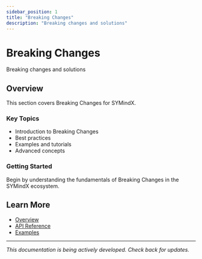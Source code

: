 ```yaml
---
sidebar_position: 1
title: "Breaking Changes"
description: "Breaking changes and solutions"
---
```


# Breaking Changes

Breaking changes and solutions

## Overview

This section covers Breaking Changes for SYMindX.

### Key Topics

- Introduction to Breaking Changes
- Best practices
- Examples and tutorials
- Advanced concepts

### Getting Started

Begin by understanding the fundamentals of Breaking Changes in the SYMindX ecosystem.

## Learn More

- [Overview](/docs/01-overview)
- [API Reference](/docs/03-api-reference)
- [Examples](/docs/17-examples)

---

*This documentation is being actively developed. Check back for updates.*
